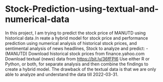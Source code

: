 # Stock-Prediction-using-textual-and-numerical-data
In this project, I am trying to predict the stock price of MANUTD using historical data /n
reate a hybrid model for stock price and performance prediction using numerical analysis of historical stock prices, and sentimental analysis of news headlines, Stock to analyze and predict: - (MANUTD) Download historical stock prices from finance.yahoo.com Download textual (news) data from https://bit.ly/36fFPI6 Use either R or Python, or both, for separate analysis and then combine the findings to create a hybrid model.
The drawback of the textual data is that we are only able to analyze and understand the data till 2022-03-31.
